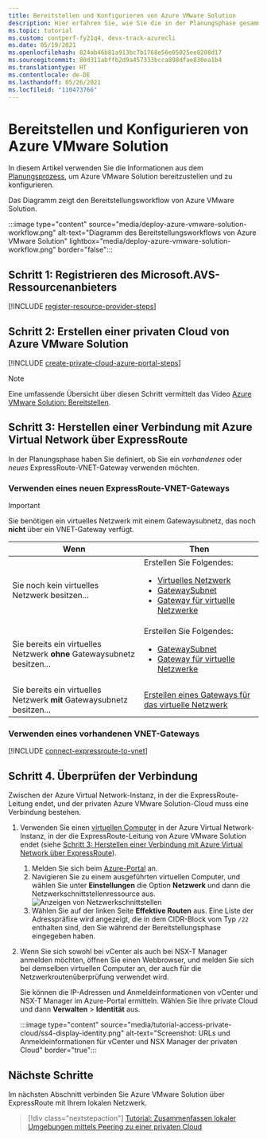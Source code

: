 ```yaml
---
title: Bereitstellen und Konfigurieren von Azure VMware Solution
description: Hier erfahren Sie, wie Sie die in der Planungsphase gesammelten Informationen verwenden, um die private Azure VMware Solution-Cloud bereitzustellen und zu konfigurieren.
ms.topic: tutorial
ms.custom: contperf-fy21q4, devx-track-azurecli
ms.date: 05/19/2021
ms.openlocfilehash: 824ab46b81a913bc7b1768e56e05025ee8208d17
ms.sourcegitcommit: 80d311abffb2d9a457333bcca898dfae830ea1b4
ms.translationtype: HT
ms.contentlocale: de-DE
ms.lasthandoff: 05/26/2021
ms.locfileid: "110473766"
---
```

# <a name="deploy-and-configure-azure-vmware-solution"></a>Bereitstellen und Konfigurieren von Azure VMware Solution

In diesem Artikel verwenden Sie die Informationen aus dem [Planungsprozess](production-ready-deployment-steps.md), um Azure VMware Solution bereitzustellen und zu konfigurieren. 

Das Diagramm zeigt den Bereitstellungsworkflow von Azure VMware Solution. 

:::image type="content" source="media/deploy-azure-vmware-solution-workflow.png" alt-text="Diagramm des Bereitstellungsworkflows von Azure VMware Solution" lightbox="media/deploy-azure-vmware-solution-workflow.png" border="false":::

## <a name="step-1-register-the-microsoftavs-resource-provider"></a>Schritt 1: Registrieren des **Microsoft.AVS**-Ressourcenanbieters

[!INCLUDE [register-resource-provider-steps](includes/register-resource-provider-steps.md)]

## <a name="step-2-create-an-azure-vmware-solution-private-cloud"></a>Schritt 2: Erstellen einer privaten Cloud von Azure VMware Solution

[!INCLUDE [create-private-cloud-azure-portal-steps](includes/create-private-cloud-azure-portal-steps.md)]

>[!NOTE]
>Eine umfassende Übersicht über diesen Schritt vermittelt das Video [Azure VMware Solution: Bereitstellen](https://www.youtube.com/embed/gng7JjxgayI).


## <a name="step-3-connect-to-azure-virtual-network-with-expressroute"></a>Schritt 3: Herstellen einer Verbindung mit Azure Virtual Network über ExpressRoute

In der Planungsphase haben Sie definiert, ob Sie ein *vorhandenes* oder *neues* ExpressRoute-VNET-Gateway verwenden möchten.  

### <a name="use-a-new-expressroute-virtual-network-gateway"></a>Verwenden eines neuen ExpressRoute-VNET-Gateways

>[!IMPORTANT]
>Sie benötigen ein virtuelles Netzwerk mit einem Gatewaysubnetz, das noch **nicht** über ein VNET-Gateway verfügt.

| Wenn | Then  |
| --- | --- |
| Sie noch kein virtuelles Netzwerk besitzen...     |  Erstellen Sie Folgendes:<ul><li><a href="tutorial-configure-networking.md#create-a-virtual-network">Virtuelles Netzwerk</a></li><li><a href="../expressroute/expressroute-howto-add-gateway-portal-resource-manager.md#create-the-gateway-subnet">GatewaySubnet</a></li><li><a href="tutorial-configure-networking.md#create-a-virtual-network-gateway">Gateway für virtuelle Netzwerke</a></li></ul>        |
| Sie bereits ein virtuelles Netzwerk **ohne** Gatewaysubnetz besitzen...   | Erstellen Sie Folgendes: <ul><li><a href="../expressroute/expressroute-howto-add-gateway-portal-resource-manager.md#create-the-gateway-subnet">GatewaySubnet</a></li><li><a href="tutorial-configure-networking.md#create-a-virtual-network-gateway">Gateway für virtuelle Netzwerke</a></li></ul>          |
| Sie bereits ein virtuelles Netzwerk **mit** Gatewaysubnetz besitzen... | [Erstellen eines Gateways für das virtuelle Netzwerk](tutorial-configure-networking.md#create-a-virtual-network-gateway)   |


### <a name="use-an-existing-virtual-network-gateway"></a>Verwenden eines vorhandenen VNET-Gateways

[!INCLUDE [connect-expressroute-to-vnet](includes/connect-expressroute-vnet.md)]


## <a name="step-4-validate-the-connection"></a>Schritt 4. Überprüfen der Verbindung

Zwischen der Azure Virtual Network-Instanz, in der die ExpressRoute-Leitung endet, und der privaten Azure VMware Solution-Cloud muss eine Verbindung bestehen. 

1. Verwenden Sie einen [virtuellen Computer](../virtual-machines/windows/quick-create-portal.md#create-virtual-machine) in der Azure Virtual Network-Instanz, in der die ExpressRoute-Leitung von Azure VMware Solution endet (siehe [Schritt 3: Herstellen einer Verbindung mit Azure Virtual Network über ExpressRoute](#step-3-connect-to-azure-virtual-network-with-expressroute)).  

   1. Melden Sie sich beim [Azure-Portal](https://portal.azure.com) an.
   2. Navigieren Sie zu einem ausgeführten virtuellen Computer, und wählen Sie unter **Einstellungen** die Option **Netzwerk** und dann die Netzwerkschnittstellenressource aus.
      ![Anzeigen von Netzwerkschnittstellen](../virtual-network/media/diagnose-network-routing-problem/view-nics.png)
   4. Wählen Sie auf der linken Seite **Effektive Routen** aus. Eine Liste der Adresspräfixe wird angezeigt, die in dem CIDR-Block vom Typ `/22` enthalten sind, den Sie während der Bereitstellungsphase eingegeben haben.

1. Wenn Sie sich sowohl bei vCenter als auch bei NSX-T Manager anmelden möchten, öffnen Sie einen Webbrowser, und melden Sie sich bei demselben virtuellen Computer an, der auch für die Netzwerkroutenüberprüfung verwendet wird.  

   Sie können die IP-Adressen und Anmeldeinformationen von vCenter und NSX-T Manager im Azure-Portal ermitteln.  Wählen Sie Ihre private Cloud und dann **Verwalten** > **Identität** aus.

   :::image type="content" source="media/tutorial-access-private-cloud/ss4-display-identity.png" alt-text="Screenshot: URLs und Anmeldeinformationen für vCenter und NSX Manager der privaten Cloud" border="true":::


## <a name="next-steps"></a>Nächste Schritte

Im nächsten Abschnitt verbinden Sie Azure VMware Solution über ExpressRoute mit Ihrem lokalen Netzwerk.

> [!div class="nextstepaction"]
> [Tutorial: Zusammenfassen lokaler Umgebungen mittels Peering zu einer privaten Cloud](tutorial-expressroute-global-reach-private-cloud.md)
